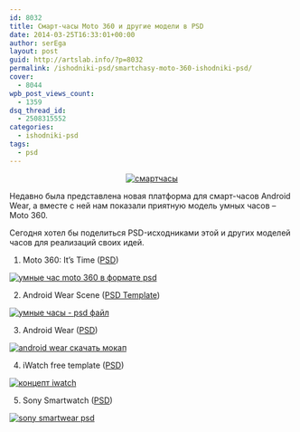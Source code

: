 ```yaml
---
id: 8032
title: Cмарт-часы Moto 360 и другие модели в PSD
date: 2014-03-25T16:33:01+00:00
author: serEga
layout: post
guid: http://artslab.info/?p=8032
permalink: /ishodniki-psd/smartchasy-moto-360-ishodniki-psd/
cover:
  - 8044
wpb_post_views_count:
  - 1359
dsq_thread_id:
  - 2508315552
categories:
  - ishodniki-psd
tags:
  - psd
---
```

<center>
  <a href="http://googledrive.com/host/0B9lHVSSSdxdxd0hjdUdmRzY3Tjg/smartwatch-psd-files.jpg"><img src="http://googledrive.com/host/0B9lHVSSSdxdxd0hjdUdmRzY3Tjg/smartwatch-psd-files-300x225.jpg" alt="смартчасы" class="aligncenter size-medium wp-image-8039" srcset="http://googledrive.com/host/0B9lHVSSSdxdxd0hjdUdmRzY3Tjg/smartwatch-psd-files-300x225.jpg 300w, http://googledrive.com/host/0B9lHVSSSdxdxd0hjdUdmRzY3Tjg/smartwatch-psd-files.jpg 588w" sizes="(max-width: 300px) 100vw, 300px" /></a>
</center>

Недавно была представлена новая платформа для смарт-часов Android Wear, а вместе с ней нам показали приятную модель умных часов &#8211; Moto 360.


Сегодня хотел бы поделиться PSD-исходниками этой и других моделей часов для реализаций своих идей.

<!--more-->

1. Moto 360: It&#8217;s Time ([PSD](http://dribbble.com/shots/1469914-Moto-360-It-s-Time))

[<img src="http://googledrive.com/host/0B9lHVSSSdxdxd0hjdUdmRzY3Tjg/smart-chasi-moto-360-psd-300x225.png" alt="умные час moto 360 в формате psd" class="aligncenter size-medium wp-image-8035" srcset="http://googledrive.com/host/0B9lHVSSSdxdxd0hjdUdmRzY3Tjg/smart-chasi-moto-360-psd-300x225.png 300w, http://googledrive.com/host/0B9lHVSSSdxdxd0hjdUdmRzY3Tjg/smart-chasi-moto-360-psd.png 800w" sizes="(max-width: 300px) 100vw, 300px" />](http://googledrive.com/host/0B9lHVSSSdxdxd0hjdUdmRzY3Tjg/smart-chasi-moto-360-psd.png)

2. Android Wear Scene ([PSD Template](http://dribbble.com/shots/1470090-Android-Wear-Scene-PSD-Template))

[<img src="http://googledrive.com/host/0B9lHVSSSdxdxd0hjdUdmRzY3Tjg/android-wear-ishodnik-300x225.png" alt="умные часы - psd файл" class="aligncenter size-medium wp-image-8034" srcset="http://googledrive.com/host/0B9lHVSSSdxdxd0hjdUdmRzY3Tjg/android-wear-ishodnik-300x225.png 300w, http://googledrive.com/host/0B9lHVSSSdxdxd0hjdUdmRzY3Tjg/android-wear-ishodnik.png 800w" sizes="(max-width: 300px) 100vw, 300px" />](http://googledrive.com/host/0B9lHVSSSdxdxd0hjdUdmRzY3Tjg/android-wear-ishodnik.png)

3. Android Wear ([PSD](http://dribbble.com/shots/1470298-Android-Wear-Template-PSD))

[<img src="http://googledrive.com/host/0B9lHVSSSdxdxd0hjdUdmRzY3Tjg/android_wear-shablon-300x225.png" alt="android wear скачать мокап" class="aligncenter size-medium wp-image-8036" srcset="http://googledrive.com/host/0B9lHVSSSdxdxd0hjdUdmRzY3Tjg/android_wear-shablon-300x225.png 300w, http://googledrive.com/host/0B9lHVSSSdxdxd0hjdUdmRzY3Tjg/android_wear-shablon.png 800w" sizes="(max-width: 300px) 100vw, 300px" />](http://googledrive.com/host/0B9lHVSSSdxdxd0hjdUdmRzY3Tjg/android_wear-shablon.png)

4. iWatch free template ([PSD](http://dribbble.com/shots/1476477-iWatch-free-template-Megapack))

[<img src="http://googledrive.com/host/0B9lHVSSSdxdxd0hjdUdmRzY3Tjg/iwatch-300x225.jpg" alt="концепт iwatch" class="aligncenter size-medium wp-image-8038" srcset="http://googledrive.com/host/0B9lHVSSSdxdxd0hjdUdmRzY3Tjg/iwatch-300x225.jpg 300w, http://googledrive.com/host/0B9lHVSSSdxdxd0hjdUdmRzY3Tjg/iwatch.jpg 800w" sizes="(max-width: 300px) 100vw, 300px" />](http://googledrive.com/host/0B9lHVSSSdxdxd0hjdUdmRzY3Tjg/iwatch.jpg)

5. Sony Smartwatch ([PSD](http://dribbble.com/shots/1373068-Smartwatch-2-Free-PSD))

[<img src="http://googledrive.com/host/0B9lHVSSSdxdxd0hjdUdmRzY3Tjg/umnie-chasi-sony-psd-300x225.png" alt="sony smartwear psd" class="aligncenter size-medium wp-image-8037" srcset="http://googledrive.com/host/0B9lHVSSSdxdxd0hjdUdmRzY3Tjg/umnie-chasi-sony-psd-300x225.png 300w, http://googledrive.com/host/0B9lHVSSSdxdxd0hjdUdmRzY3Tjg/umnie-chasi-sony-psd.png 800w" sizes="(max-width: 300px) 100vw, 300px" />](http://googledrive.com/host/0B9lHVSSSdxdxd0hjdUdmRzY3Tjg/umnie-chasi-sony-psd.png)